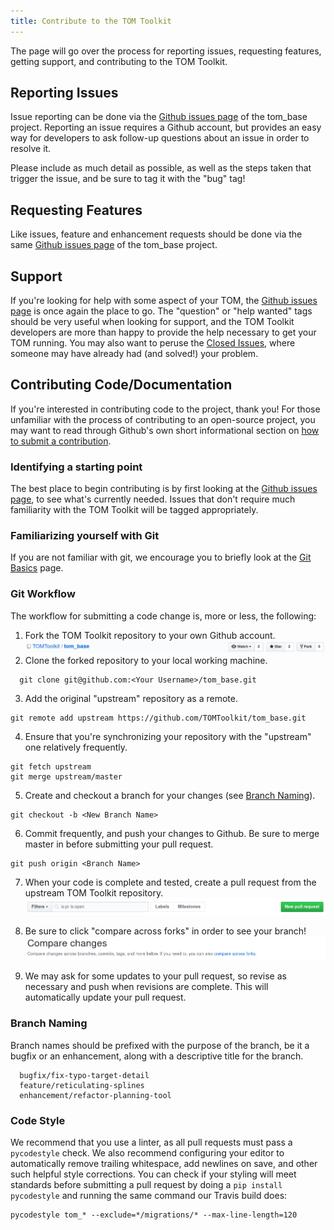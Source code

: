 ```yaml
---
title: Contribute to the TOM Toolkit
---
```


The page will go over the process for reporting issues, requesting features, getting
support, and contributing to the TOM Toolkit.

## Reporting Issues

Issue reporting can be done via the [Github issues page](https://github.com/TOMToolkit/tom_base/issues)
of the tom_base project. Reporting an issue requires a Github account, but provides an easy way for
developers to ask follow-up questions about an issue in order to resolve it.

Please include as much detail as possible, as well as the steps taken that trigger the issue, and be sure to tag it with the "bug" tag!

## Requesting Features

Like issues, feature and enhancement requests should be done via the same [Github issues page](https://github.com/TOMToolkit/tom_base/issues) of the tom_base project.

## Support

If you're looking for help with some aspect of your TOM, the [Github issues page](https://github.com/TOMToolkit/tom_base/issues) is once again the place to go. The "question" or "help wanted" tags should be very useful when looking for support, and the TOM Toolkit developers are more than happy to provide the help necessary to get your TOM running. You may also want to peruse the [Closed Issues](https://github.com/TOMToolkit/tom_base/issues?q=is%3Aissue+is%3Aclosed), where someone may have already had (and solved!) your problem.

## Contributing Code/Documentation

If you're interested in contributing code to the project, thank you! For those unfamiliar with the process of contributing to an open-source project, you may want to read through Github's own short informational section on [how to submit a contribution](https://opensource.guide/how-to-contribute/#how-to-submit-a-contribution).

### Identifying a starting point

The best place to begin contributing is by first looking at the [Github issues page](https://github.com/TOMToolkit/tom_base/issues), to see what's currently needed. Issues that don't require much familiarity with the TOM Toolkit will be tagged appropriately.

### Familiarizing yourself with Git

If you are not familiar with git, we encourage you to briefly look at the [Git Basics](https://git-scm.com/book/en/v2/Getting-Started-Git-Basics) page.

### Git Workflow

The workflow for submitting a code change is, more or less, the following:

1. Fork the TOM Toolkit repository to your own Github account.
![Forking example](../assets/img/fork.png)
2. Clone the forked repository to your local working machine.
  ```
    git clone git@github.com:<Your Username>/tom_base.git
  ```
3. Add the original "upstream" repository as a remote.
  ```
  git remote add upstream https://github.com/TOMToolkit/tom_base.git
  ```
4. Ensure that you're synchronizing your repository with the "upstream" one relatively frequently.
  ```
  git fetch upstream
  git merge upstream/master
  ```
5. Create and checkout a branch for your changes (see [Branch Naming](#branch-naming)).
  ```
  git checkout -b <New Branch Name>
  ```
6. Commit frequently, and push your changes to Github. Be sure to merge master in before submitting your pull request.
  ```
  git push origin <Branch Name>
  ```
7. When your code is complete and tested, create a pull request from the upstream TOM Toolkit repository.
![Pull request](../assets/img/pull-request.png)

8. Be sure to click "compare across forks" in order to see your branch!
![Compare across forks](../assets/img/compare-across-forks.png)

9. We may ask for some updates to your pull request, so revise as necessary and push when revisions are complete. This will automatically update your pull request.

### Branch Naming<a name="branch-naming"></a>

Branch names should be prefixed with the purpose of the branch, be it a bugfix or an enhancement, along with a descriptive title for the branch.

```
  bugfix/fix-typo-target-detail
  feature/reticulating-splines
  enhancement/refactor-planning-tool
```

### Code Style

We recommend that you use a linter, as all pull requests must pass a `pycodestyle` check. We also recommend configuring your editor to automatically remove trailing whitespace, add newlines on save, and other such helpful style corrections. You can check if your styling will meet standards before submitting a pull request by doing a `pip install pycodestyle` and running the same command our Travis build does:

```
pycodestyle tom_* --exclude=*/migrations/* --max-line-length=120
```
